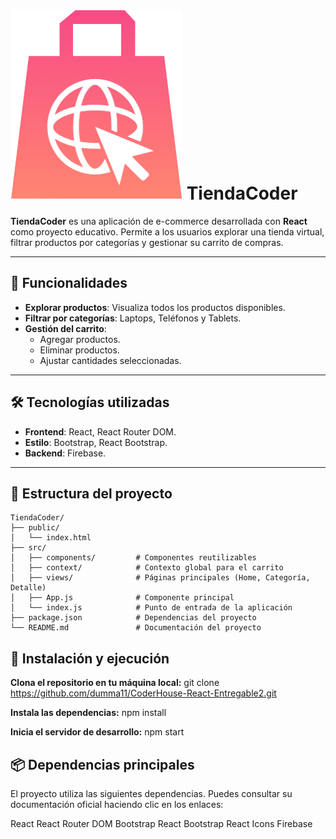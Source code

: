 # ![TiendaCoder](./src/assets/images/logo.png) TiendaCoder

**TiendaCoder** es una aplicación de e-commerce desarrollada con **React** como proyecto educativo. Permite a los usuarios explorar una tienda virtual, filtrar productos por categorías y gestionar su carrito de compras.

---

## 🚀 Funcionalidades

- **Explorar productos**: Visualiza todos los productos disponibles.
- **Filtrar por categorías**: Laptops, Teléfonos y Tablets.
- **Gestión del carrito**:
  - Agregar productos.
  - Eliminar productos.
  - Ajustar cantidades seleccionadas.

---

## 🛠️ Tecnologías utilizadas

- **Frontend**: React, React Router DOM.
- **Estilo**: Bootstrap, React Bootstrap.
- **Backend**: Firebase.

---

## 📂 Estructura del proyecto

```plaintext
TiendaCoder/
├── public/
│   └── index.html
├── src/
│   ├── components/         # Componentes reutilizables
│   ├── context/            # Contexto global para el carrito
│   ├── views/              # Páginas principales (Home, Categoría, Detalle)
│   ├── App.js              # Componente principal
│   └── index.js            # Punto de entrada de la aplicación
├── package.json            # Dependencias del proyecto
└── README.md               # Documentación del proyecto
```

## 🧰 Instalación y ejecución
**Clona el repositorio en tu máquina local:**
git clone https://github.com/dumma11/CoderHouse-React-Entregable2.git

**Instala las dependencias:**
npm install

**Inicia el servidor de desarrollo:**
npm start

## 📦 Dependencias principales
El proyecto utiliza las siguientes dependencias. Puedes consultar su documentación oficial haciendo clic en los enlaces:

React
React Router DOM
Bootstrap
React Bootstrap
React Icons
Firebase